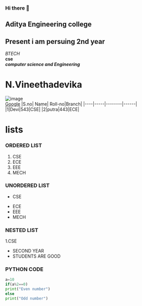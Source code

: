 ### Hi there 👋
## Aditya Engineering college
## Present  i am persuing 2nd year
*BTECH*<br>
**cse**<br>
***computer science and Engineering***<br>
# N.Vineethadevika
![image](https://user-images.githubusercontent.com/84488013/142971516-f66765b5-a329-40d5-953b-dab1ba8afad6.png)<br>
[Google](www.google.com)
|S.no| Name| Roll-no|Branch|
|----|-----|--------|------| 
|1|Devi|543|CSE|
|2|putra|443|ECE|
<!--ORDERED LIST-->
# lists
### ORDERED LIST
1. CSE
2. ECE
3. EEE
4. MECH
### UNORDERED LIST
- CSE
* ECE
* EEE
* MECH
### NESTED LIST
1.CSE
  - SECOND YEAR
  - STUDENTS ARE GOOD
### PYTHON CODE
```python code
a=10
if(a%2==0)
print("Even number")
else
print("Odd number")
```


<!--
**vineethadevika/vineethadevika** is a ✨ _special_ ✨ repository because its `README.md` (this file) appears on your GitHub profile.

Here are some ideas to get you started:

- 🔭 I’m currently working on ...
- 🌱 I’m currently learning ...
- 👯 I’m looking to collaborate on ...
- 🤔 I’m looking for help with ...
- 💬 Ask me about ...
- 📫 How to reach me: ...
- 😄 Pronouns: ...
- ⚡ Fun fact: ...
-->
